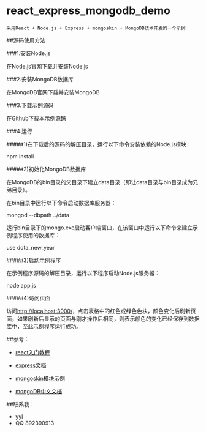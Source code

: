 # react_express_mongodb_demo
`采用React + Node.js + Express + mongoskin + MongoDB技术开发的一个示例`

##源码使用方法：

###1.安装Node.js

在Node.js官网下载并安装Node.js

###2.安装MongoDB数据库

在MongoDB官网下载并安装MongoDB

###3.下载示例源码

在Github下载本示例源码

###4.运行

#####1)在下载后的源码的解压目录，运行以下命令安装依赖的Node.js模块：

npm install

#####2)初始化MongoDB数据库

在MongoDB的bin目录的父目录下建立data目录（即让data目录与bin目录成为兄弟目录）。

在bin目录中运行以下命令启动数据库服务器：

mongod --dbpath ../data

运行bin目录下的mongo.exe启动客户端窗口，在该窗口中运行以下命令来建立示例程序使用的数据库：

use dota_new_year

#####3)启动示例程序

在示例程序源码的解压目录，运行以下程序启动Node.js服务器：

node app.js

#####4)访问页面

访问[http://localhost:3000/](http://localhost:3000/)，点击表格中的红色或绿色色块，颜色变化后刷新页面，如果刷新后显示的页面与刚才操作后相同，则表示颜色的变化已经保存到数据库中，至此示例程序运行成功。


##参考：

* [react入门教程](http://www.ruanyifeng.com/blog/2015/03/react.html)

* [express文档](http://www.expressjs.com.cn/4x/api.html)

* [mongoskin模块示例](http://www.hacksparrow.com/mongoskin-tutorial-with-examples.html)

* [mongoDB中文文档](http://docs.mongoing.com/manual-zh/)


##联系我：

* yyl
* QQ 892390913
